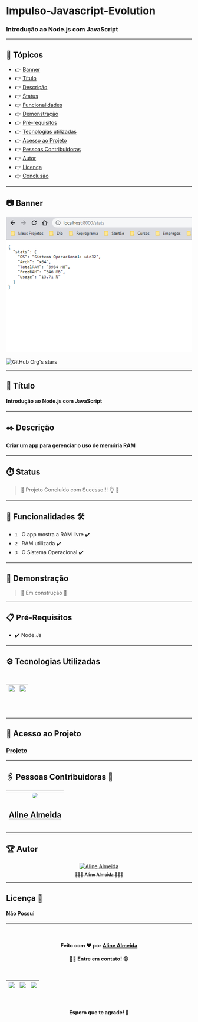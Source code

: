 # Impulso-Javascript-Evolution 

### Introdução ao Node.js com JavaScript
___
## 🏁 Tópicos
 
  * 👉 [Banner](#📷-banner)
  * 👉 [Título](#📌-título)
  * 👉 [Descrição](#✒️-descrição)
  * 👉 [Status](#⏱️-status)
  * 👉 [Funcionalidades](#🔨-funcionalidades-🛠️)
  * 👉 [Demonstração](#🚀-demonstração)
  * 👉 [Pré-requisitos](#📋-pré-requisitos)
  * 👉 [Tecnologias utilizadas](#⚙️-tecnologias-utilizadas)
  * 👉 [Acesso ao Projeto](#📁-acesso-ao-projeto)
  * 👉 [Pessoas Contribuidoras](#🖇️-pessoas-contribuidoras-🤝)
  * 👉 [Autor](#🏆-autor)
  * 👉 [Licença](#🙏-licença-🔖) 
  * 👉 [Conclusão](#📚-conclusão)
 
 
___

## 📷 Banner
  <p align="center">
    <img alt="foto" title="foto" src="banner.png"/>
  </p>

![GitHub Org's stars](https://img.shields.io/github/stars/camilafernanda?style=social)

___

## 📌 Título

#### Introdução ao Node.js com JavaScript

___
## ✒️ Descrição

#### Criar um app para gerenciar o uso de memória RAM

___
## ⏱️ Status

>  🚀 Projeto Concluído com Sucesso!!! 👌 🚧

___
## 🔨 Funcionalidades 🛠️

- `1 ` O app mostra  a RAM livre ✔️
- `2 ` RAM utilizada ✔️
- `3 ` O Sistema Operacional ✔️
___
## 🚀 Demonstração 

> 🚧 Em construção 🚧

___
## 📋 Pré-Requisitos 

- ✔️ Node.Js

___
## ⚙️ Tecnologias Utilizadas

<br>
<div align="center">

| [<img src="https://upload.wikimedia.org/wikipedia/commons/thumb/d/d9/Node.js_logo.svg/1200px-Node.js_logo.svg.png" width=100><br><h4> </h4>](https://nodejs.org/en/) | [<img src="https://upload.wikimedia.org/wikipedia/commons/thumb/d/db/Npm-logo.svg/1200px-Npm-logo.svg.png" width=100><br><h4> </h4>](https://www.npmjs.com/) |  
| :---: | :---: |
</div>
<br>

___
## 📁 Acesso ao Projeto 

### [Projeto]()

___
## 🖇️ Pessoas Contribuidoras 🤝

<div align="left">

| [<img src="https://avatars.githubusercontent.com/u/99259131?v=4" width=115 style="border-radius: 50%;"><br><h2> Aline Almeida </h2>](https://github.com/AlineAlmeida85) |
| :---: | 
</div>


___
## 🏆 Autor 
<div align="center">
  <a href="https://github.com/AlineAlmeida85">
    <img src="https://avatars.githubusercontent.com/u/99259131?v=4" width="115px;" alt="Aline Almeida"/><br/>
    <sub>
      <b>👩🏽‍💻 Aline Almeida 👩🏽‍🎓</b>
    </sub>
  </a> 
  <a href="https://github.com/AlineAlmeida85" title="Aline Almeida"></a>
</div>

___
## Licença 🔖

#### Não Possui

____
<br>
<div align="center">
  <h4>Feito com ❤️ por 
    <a href="https://github.com/AlineAlmeida85">Aline Almeida</a><h4>👋🏽 Entre em contato! 😊</h4>
  </h4><br>

| [<img src="https://logodownload.org/wp-content/uploads/2018/03/gmail-logo-4-1.png" width=20><br>]() | [<img src="https://seeklogo.com/images/W/whatsapp-icon-logo-BDC0A8063B-seeklogo.com.png" width=25><br>]() |  [<img src="https://cdn-icons-png.flaticon.com/512/174/174857.png" width=20><br>]() |
| :---: | :---: | :---: |

<br>
<h4> Espero que te agrade! 🙏</h4>
</div>
<br>


